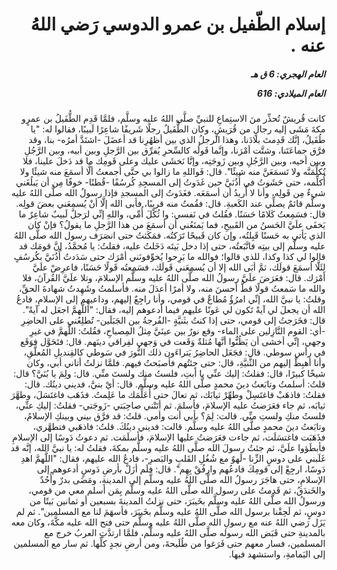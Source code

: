 <h1 dir="rtl">إسلام الطّفيل بن عمرو الدوسي رَضي اللهُ عنه .</h1>

<h5 dir="rtl">العام الهجري:  6  ق هـ

العام الميلادي: 616

</h5>

<p dir="rtl">كانت قُريشٌ تُحذِّر منَ الاستِماعِ للنبيِّ صلَّى اللهُ عليه وسلَّم، فلمَّا قَدِم الطُّفَيلُ بن عمرٍو مكةَ مَشَى إليه رجالٍ من قُرَيشٍ، وكان الطُّفَيلُ رجلًا شَريفًا شاعِرًا لَبيبًا، فقالوا له: "يا طُفَيلُ، إنَّك قَدِمتَ بلادَنا، وهذا الرجلُ الذي بين أظهُرِنا قد أعضَلَ -اشتَدَّ أمرُه- بنا، وقد فرَّق جماعَتَنا، وشتَّت أمْرَنا، وإنَّما قَولُه كالسِّحرِ يُفرِّق بين الرَّجلِ وبين أبيه، وبين الرَّجُلِ وبين أخيه، وبين الرَّجُلِ وبين زَوجَتِه، وإنَّا نَخشَى عليك وعلى قَومِك ما قد دَخلَ علينا، فلا تُكلِّمَنَّه ولا تَسمَعَنَّ منه شيئًا". قال: فَواللهِ ما زالوا بي حتَّى أجمعتُ ألَّا أسمَعَ منه شيئًا ولا أُكلِّمه، حتى حَشَوتُ في أُذُنَيَّ حين غَدَوتُ إلى المسجِدِ كُرسُفًا -قُطنًا- خوفًا مِن أن يَبلُغَني شيءٌ مِن قَولِه، وأنا لا أُريدُ أن أسمَعَه. فغَدَوتُ إلى المسجدِ فإذا رسولُ الله صلَّى اللهُ عليه وسلَّم قائمٌ يصلِّي عند الكَعبةِ. قال: فقُمتُ منه قريبًا، فأبى الله إلَّا أنْ يُسمِعَني بعضَ قولِه. قال: فسَمِعتُ كَلامًا حَسَنًا. فقُلتُ في نَفسي: وا ثُكْلَ أُمِّي، واللهِ إنِّي لرَجلٌ لَبيبٌ شاعِرٌ ما يَخفَى علَيَّ الحَسنُ من القَبيحِ، فما يَمنَعُني أن أسمَعَ من هذا الرَّجلِ ما يقولُ؟ فإنْ كان الذي يَأتي به حَسنًا قَبِلتُه، وإن كان قَبيحًا تَرَكتُه. فمَكَثتُ حتى انصَرَف رسول الله صلَّى اللهُ عليه وسلَّم إلى بيتِه فاتَّبَعتُه، حتى إذا دخل بَيتَه دَخَلتُ عليه، فقلتُ: يا مُحمَّدُ، إنَّ قومَك قد قالوا لي كذا وكذا، للذي قالوا؛ فوالله ما بَرِحوا يُخوِّفونَني أمْرَك حتى سَدَدتُ أُذُنَيَّ بكُرسُفٍ لِئَلَّا أسمَعَ قولَك، ثمَّ أبَى الله إلا أن يُسمِعَني قَولَك، فسَمِعتُه قَولًا حَسَنًا، فاعرِضْ علَيَّ أمْرَك. قال: فعَرَضَ علَيَّ رسولُ الله صلَّى اللهُ عليه وسلَّم الإسلامَ، وتلا علَيَّ القُرآنَ، فلا والله ما سَمعتُ قولًا قطُّ أحسنَ منه، ولا أمرًا أعدَلَ منه. فأسلمتُ وشَهِدتُ شهادةَ الحقِّ، وقلتُ: يا نبيَّ الله، إنِّي امرُؤٌ مُطاعٌ في قومي، وأنا راجِعٌ إليهم، وداعيهِم إلى الإسلامِ، فادعُ الله أن يجعلَ لي آيةً تَكون لي عَونًا عليهم فيما أدعوهم إليه، فقال: "اللَّهمَّ اجعَل له آيةً". 
قال: فخَرَجتُ إلى قومي، حتى إذا كنتُ بثَنيَّةٍ -الفُرجةُ بين الجَبَلَين- تُطلِعُني على الحاضِرِ -أي: القوم النَّازِلين على الماء- وقع نورٌ بين عينَيَّ مِثلُ المِصباحِ، فقُلتُ: اللَّهمَّ في غيرِ وجهي، إنِّي أخشى أن يَظُنُّوا أنَّها مُثلةٌ وَقَعت في وَجهي لفِراقي دينَهم. قال: فتَحَوَّل فوَقَع في رأسِ سوطي. قال: فجَعَل الحاضِرُ يَتراءَون ذلك النُّورَ في سَوطي كالقِنديلِ المُعلَّقِ، وأنا أهبِطُ إليهم من الثَّنيَّةِ، قال: حتى جِئتُهم فأصبَحتُ فيهم. فلمَّا نزلتُ أتاني أبي، وكان شيخًا كبيرًا، قال: فقلتُ: إليك عنِّي يا أبتِ، فلستُ منك ولستَ منِّي. قال: ولِمَ يا بُنَيَّ؟ قال: قلتُ: أسلمتُ وتابَعتُ دينَ محمدٍ صلَّى اللهُ عليه وسلَّم. قال: أيْ بنيَّ، فديني دينُك. قال: فقلتُ: فاذهَبْ فاغتَسِلْ وطهِّرْ ثيابَك، ثم تعالَ حتى أُعَلِّمَك ما عَلِمتُ. فذَهَب فاغتَسَلَ، وطهَّرَ ثيابَه، ثم جاء فعَرَضتُ عليه الإسلامَ، فأسلمَ.
ثم أتَتْني صاحِبَتي -زَوجَتي- فقلتُ: إليكِ عنِّي، فلستُ منكِ ولستِ منِّي. قالت: لِمَ؟ بأبي أنت وأمي. قلتُ: قد فرَّق بيني وبينكِ الإسلامُ، وتابَعتُ دينَ محمدٍ صلَّى اللهُ عليه وسلَّم. قالت: فديني دينُكَ. قلتُ: فاذهَبي فتطهَّري، فذَهَبَت فاغتسَلَت، ثم جاءت فعَرَضتُ عليها الإسلامَ، فأسلَمَت. 
ثم دعوتُ دَوسًا إلى الإسلامِ فأبطَؤوا علَيَّ، ثم جئتُ رسولَ الله صلَّى اللهُ عليه وسلَّم بمكةَ، فقلتُ له: يا نبيَّ الله، إنَّه قد غَلَبني على دوسٍ الزِّنا -لَهوٌ مع شُغُلِ القَلبِ والبَصرِ-، فادعُ الله عليهم، فقال: "اللَّهمَّ اهدِ دَوسًا، ارجِعْ إلى قومِكَ فادعُهم وارفُقْ بِهِم". قال: فلَم أزَلْ بأرضِ دَوسٍ أدعوهم إلى الإسلامِ، حتى هاجَرَ رسولُ الله صلَّى اللهُ عليه وسلَّم إلى المدينةِ، ومَضَى بدرٌ وأُحُدٌ والخَندَقُ، ثم قَدِمتُ على رسول الله صلَّى اللهُ عليه وسلَّم بِمَن أسلم معي من قومي، ورسولُ الله صلَّى اللهُ عليه وسلَّم بخَيبَرَ، حتى نزلتُ المدينةَ بسبعين أو ثمانين بَيتًا من دوسٍ، ثم لَحِقْنا برسول الله صلَّى اللهُ عليه وسلَّم بخَيبَرَ، فأسهَمَ لنا مع المسلمين". 
ثم لم يَزَل رَضي اللهُ عنه مع رسولِ الله صلَّى اللهُ عليه وسلَّم حتى فتح الله عليه مكَّةَ، وكان معه بالمدينةِ حتى قَبَض الله رسوله صلَّى اللهُ عليه وسلَّم، فلمَّا ارتدَّتِ العربُ خرج مع المسلمين، فسار معهم حتى فَرَغوا من طُلَيحةَ، ومن أرضِ نجدٍ كلِّها. ثم سار مع المسلمين إلى اليَمامةِ، واستشهد فيها.</p></br>
